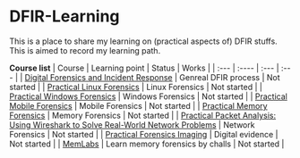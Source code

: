 # DFIR-Learning
This is a place to share my learning on (practical aspects of) DFIR stuffs. This is aimed to record my learning path.

**Course list**
| Course      | Learning point | Status     | Works	|
| :---        | :----          | :---       | :---	|
| [Digital Forensics and Incident Response](https://www.packtpub.com/product/digital-forensics-and-incident-response-third-edition/9781803238678)      | Genreal DFIR process      | Not started  |
| [Practical Linux Forensics](https://nostarch.com/practical-linux-forensics)      | Linux Forensics     | Not started  |
| [Practical Windows Forensics](https://www.packtpub.com/product/practical-windows-forensics/9781783554096)      | Windows Forensics      | Not started  |
| [Practical Mobile Forensics](https://www.packtpub.com/product/practical-mobile-forensics-fourth-edition/9781838647520)      | Mobile Forensics      | Not started  |
| [Practical Memory Forensics](https://www.packtpub.com/product/practical-memory-forensics/9781801070331)      | Memory Forensics      | Not started  |
| [Practical Packet Analysis: Using Wireshark to Solve Real-World Network Problems](https://www.amazon.com/Practical-Packet-Analysis-Wireshark-Real-World/dp/1593272669)	| Network Forensics      | Not started  |
| [Practical Forensics Imaging](https://www.amazon.com/Practical-Forensic-Imaging-Securing-Evidence/dp/1593277938)		| Digital evidence	| Not started	|
| [MemLabs](https://github.com/stuxnet999/MemLabs)	|	Learn memory forensics by challs	|	Not started	|
